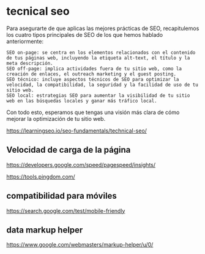 # tecnical seo

Para asegurarte de que aplicas las mejores prácticas de SEO, recapitulemos los cuatro tipos principales de SEO de los que hemos hablado anteriormente:

    SEO on-page: se centra en los elementos relacionados con el contenido de tus páginas web, incluyendo la etiqueta alt-text, el título y la meta descripción.
    SEO off-page: implica actividades fuera de tu sitio web, como la creación de enlaces, el outreach marketing y el guest posting.
    SEO técnico: incluye aspectos técnicos de SEO para optimizar la velocidad, la compatibilidad, la seguridad y la facilidad de uso de tu sitio web.
    SEO local: estrategias SEO para aumentar la visibilidad de tu sitio web en las búsquedas locales y ganar más tráfico local.

Con todo esto, esperamos que tengas una visión más clara de cómo mejorar la optimización de tu sitio web.


https://learningseo.io/seo-fundamentals/technical-seo/

## Velocidad de carga de la página

https://developers.google.com/speed/pagespeed/insights/

https://tools.pingdom.com/


## compatibilidad para móviles

https://search.google.com/test/mobile-friendly

## data markup helper

https://www.google.com/webmasters/markup-helper/u/0/


